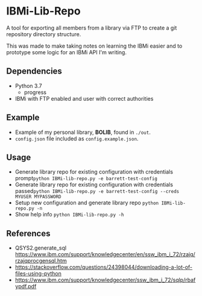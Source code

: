 # IBMi-Lib-Repo


A tool for exporting all members from a library via FTP to create a git repository directory structure.


This was made to make taking notes on learning the IBMi easier and to prototype some logic for an IBMi API I'm writing.


## Dependencies
* Python 3.7
  * progress
* IBMi with FTP enabled and user with correct authorities


## Example
* Example of my personal library, **BOLIB**, found in ```./out```.
* ```config.json``` file included as ```config.example.json```.


## Usage
* Generate library repo for existing configuration with credentials prompt```python IBMi-lib-repo.py -e barrett-test-config```
* Generate library repo for existing configuration with credentials passed```python IBMi-lib-repo.py -e barrett-test-config --creds MYUSER MYPASSWORD```
* Setup new configuration and generate library repo ```python IBMi-lib-repo.py -n```
* Show help info ```python IBMi-lib-repo.py -h```


## References
* QSYS2.generate_sql https://www.ibm.com/support/knowledgecenter/en/ssw_ibm_i_72/rzajq/rzajqprocgensql.htm
* https://stackoverflow.com/questions/24398044/downloading-a-lot-of-files-using-python
* https://www.ibm.com/support/knowledgecenter/ssw_ibm_i_72/sqlp/rbafypdf.pdf

